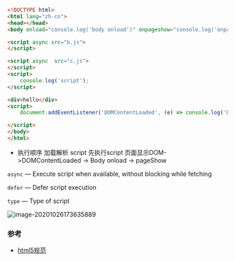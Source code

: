 

```html
<!DOCTYPE html>
<html lang="zh-cn">
<head></head>
<body onload="console.log('body onload')" onpageshow="console.log('onpageshow')" onpagehide="console.log('onpagehide')">

<script async src="b.js">
</script>

<script async  src="c.js">
</script>
<script>
    console.log('script');
</script>

<div>hello</div>
<script>
    document.addEventListener('DOMContentLoaded', (e) => console.log('DOMContentLoaded' + JSON.stringify(e)))

</script>
</body>
</html>

```


- 执行顺序 
加载解析 script
先执行script 
页面显示DOM->DOMContentLoaded -> Body onload -> pageShow



`async` — Execute script when available, without blocking while fetching

  `defer` — Defer script execution

  `type` — Type of script

  ![image-20201026173635889](https://tva1.sinaimg.cn/large/0081Kckwgy1gk2vebcexaj31pi0ga7ag.jpg)

### 参考
- [html5规范](https://html.spec.whatwg.org/multipage/scripting.html#the-script-element)


